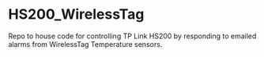 # HS200_WirelessTag
Repo to house code for controlling TP Link HS200 by responding to emailed alarms from WirelessTag Temperature sensors.
